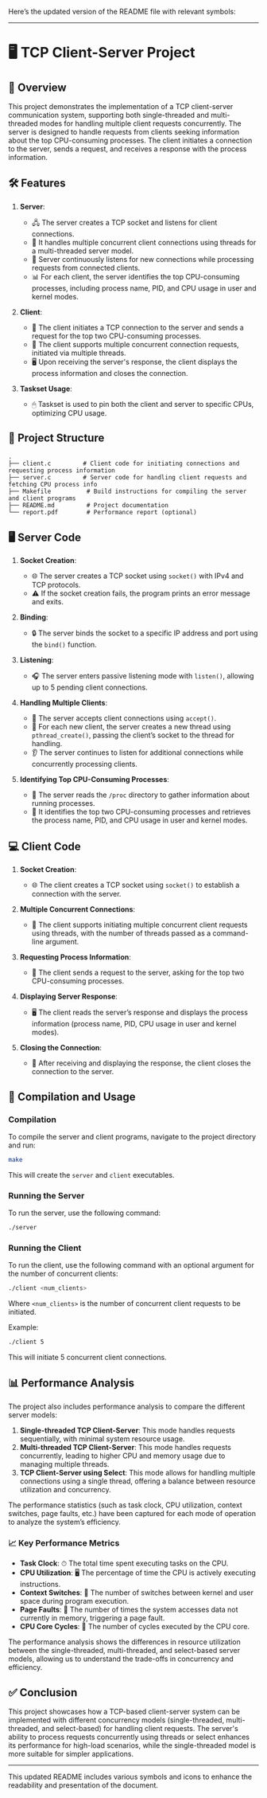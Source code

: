 Here’s the updated version of the README file with relevant symbols:

---

# 🖥 TCP Client-Server Project

## 🌟 Overview
This project demonstrates the implementation of a TCP client-server communication system, supporting both single-threaded and multi-threaded modes for handling multiple client requests concurrently. The server is designed to handle requests from clients seeking information about the top CPU-consuming processes. The client initiates a connection to the server, sends a request, and receives a response with the process information.

## 🛠 Features
1. **Server**: 
   - 🖧 The server creates a TCP socket and listens for client connections.
   - 💬 It handles multiple concurrent client connections using threads for a multi-threaded server model.
   - 🔄 Server continuously listens for new connections while processing requests from connected clients.
   - 📊 For each client, the server identifies the top CPU-consuming processes, including process name, PID, and CPU usage in user and kernel modes.

2. **Client**:
   - 📡 The client initiates a TCP connection to the server and sends a request for the top two CPU-consuming processes.
   - 🧵 The client supports multiple concurrent connection requests, initiated via multiple threads.
   - 🖥 Upon receiving the server's response, the client displays the process information and closes the connection.

3. **Taskset Usage**: 
   - 🖱 Taskset is used to pin both the client and server to specific CPUs, optimizing CPU usage.

## 📁 Project Structure
```
.
├── client.c         # Client code for initiating connections and requesting process information
├── server.c         # Server code for handling client requests and fetching CPU process info
├── Makefile          # Build instructions for compiling the server and client programs
├── README.md         # Project documentation
└── report.pdf        # Performance report (optional)
```

## 🖥 Server Code
1. **Socket Creation**:
   - 🌐 The server creates a TCP socket using `socket()` with IPv4 and TCP protocols.
   - ⚠️ If the socket creation fails, the program prints an error message and exits.

2. **Binding**:
   - 🔒 The server binds the socket to a specific IP address and port using the `bind()` function.

3. **Listening**:
   - 🎧 The server enters passive listening mode with `listen()`, allowing up to 5 pending client connections.

4. **Handling Multiple Clients**:
   - 📨 The server accepts client connections using `accept()`.
   - 🔄 For each new client, the server creates a new thread using `pthread_create()`, passing the client’s socket to the thread for handling.
   - 👂 The server continues to listen for additional connections while concurrently processing clients.

5. **Identifying Top CPU-Consuming Processes**:
   - 📂 The server reads the `/proc` directory to gather information about running processes.
   - 🥇 It identifies the top two CPU-consuming processes and retrieves the process name, PID, and CPU usage in user and kernel modes.

## 💻 Client Code
1. **Socket Creation**:
   - 🌐 The client creates a TCP socket using `socket()` to establish a connection with the server.

2. **Multiple Concurrent Connections**:
   - 🧵 The client supports initiating multiple concurrent client requests using threads, with the number of threads passed as a command-line argument.

3. **Requesting Process Information**:
   - 📩 The client sends a request to the server, asking for the top two CPU-consuming processes.

4. **Displaying Server Response**:
   - 🖥 The client reads the server’s response and displays the process information (process name, PID, CPU usage in user and kernel modes).

5. **Closing the Connection**:
   - 🛑 After receiving and displaying the response, the client closes the connection to the server.

## 🔧 Compilation and Usage
### Compilation
To compile the server and client programs, navigate to the project directory and run:
```bash
make
```

This will create the `server` and `client` executables.

### Running the Server
To run the server, use the following command:
```bash
./server
```

### Running the Client
To run the client, use the following command with an optional argument for the number of concurrent clients:
```bash
./client <num_clients>
```
Where `<num_clients>` is the number of concurrent client requests to be initiated.

Example:
```bash
./client 5
```

This will initiate 5 concurrent client connections.

## 📊 Performance Analysis
The project also includes performance analysis to compare the different server models:
1. **Single-threaded TCP Client-Server**: This mode handles requests sequentially, with minimal system resource usage.
2. **Multi-threaded TCP Client-Server**: This mode handles requests concurrently, leading to higher CPU and memory usage due to managing multiple threads.
3. **TCP Client-Server using Select**: This mode allows for handling multiple connections using a single thread, offering a balance between resource utilization and concurrency.

The performance statistics (such as task clock, CPU utilization, context switches, page faults, etc.) have been captured for each mode of operation to analyze the system’s efficiency.

### 📈 Key Performance Metrics
- **Task Clock**: ⏱ The total time spent executing tasks on the CPU.
- **CPU Utilization**: 🖥 The percentage of time the CPU is actively executing instructions.
- **Context Switches**: 🔄 The number of switches between kernel and user space during program execution.
- **Page Faults**: 📄 The number of times the system accesses data not currently in memory, triggering a page fault.
- **CPU Core Cycles**: 🔢 The number of cycles executed by the CPU core.

The performance analysis shows the differences in resource utilization between the single-threaded, multi-threaded, and select-based server models, allowing us to understand the trade-offs in concurrency and efficiency.

## ✅ Conclusion
This project showcases how a TCP-based client-server system can be implemented with different concurrency models (single-threaded, multi-threaded, and select-based) for handling client requests. The server's ability to process requests concurrently using threads or select enhances its performance for high-load scenarios, while the single-threaded model is more suitable for simpler applications.

---

This updated README includes various symbols and icons to enhance the readability and presentation of the document.
